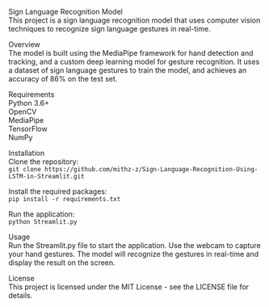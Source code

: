 Sign Language Recognition Model  
This project is a sign language recognition model that uses computer vision techniques to recognize sign language gestures in real-time.

Overview  
The model is built using the MediaPipe framework for hand detection and tracking, and a custom deep learning model for gesture recognition. It uses a dataset of sign language gestures to train the model, and achieves an accuracy of 86% on the test set.

Requirements  
Python 3.6+  
OpenCV  
MediaPipe  
TensorFlow  
NumPy  

Installation  
Clone the repository:  
```git clone https://github.com/mithz-z/Sign-Language-Recognition-Using-LSTM-in-Streamlit.git```

Install the required packages:  
```pip install -r requirements.txt```

Run the application:  
```python Streamlit.py```

Usage  
Run the Streamlit.py file to start the application.
Use the webcam to capture your hand gestures.
The model will recognize the gestures in real-time and display the result on the screen.

License  
This project is licensed under the MIT License - see the LICENSE file for details.
